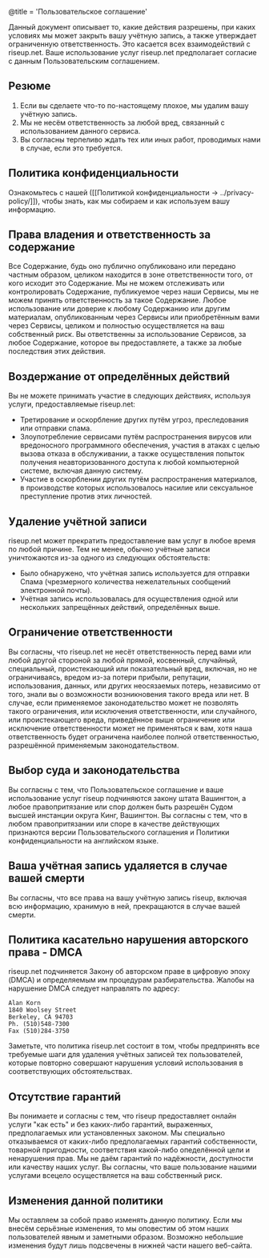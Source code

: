 @title = 'Пользовательское соглашение'

Данный документ описывает то, какие действия разрешены, при каких условиях мы может закрыть вашу учётную запись, а также утверждает ограниченную ответственность. Это касается всех взаимодействий с riseup.net. Ваше использование услуг riseup.net предполагает согласие с данным Пользовательским соглашением.

## Резюме

1. Если вы сделаете что-то по-настоящему плохое, мы удалим вашу учётную запись.
1. Мы не несём ответственность за любой вред, связанный с использованием данного сервиса.
1. Вы согласны терпеливо ждать тех или иных работ, проводимых нами в случае, если это требуется.

## Политика конфиденциальности

Ознакомьтесь с нашей ([[Политикой конфиденциальности -> ../privacy-policy/]]), чтобы знать, как мы собираем и как используем вашу информацию.

## Права владения и ответственность за содержание

Все Содержание, будь оно публично опубликовано или передано частным образом, целиком находится в зоне ответственности того, от кого исходит это Содержание. Мы не можем отслеживать или контролировать Содержание, публикуемое через наши Сервисы, мы не можем принять ответственность за такое Содержание. Любое использование или доверие к любому Содержанию или другим материалам, опубликованным через Сервисы или приобретённым вами через Сервисы, целиком и полностью осуществляется на ваш собственный риск. Вы ответственны за использование Сервисов, за любое Содержание, которое вы предоставляете, а также за любые последствия этих действия.

## Воздержание от определённых действий

Вы не можете принимать участие в следующих действиях, используя услуги, предоставляемые riseup.net:

* Третирование и оскорбление других путём угроз, преследования или отправки спама.
* Злоупотребление сервисами путём распространения вирусов или вредоносного программного обеспечения, участия в атаках с целью вызова отказа в обслуживании, а также осуществления попыток получения неавторизованного доступа к любой компьютерной системе, включая данную систему.
* Участие в оскорблении других путём распространения материалов, в производстве которых использовалось насилие или сексуальное преступление против этих личностей.

## Удаление учётной записи

riseup.net может прекратить предоставление вам услуг в любое время по любой причине. Тем не менее, обычно учётные записи уничтожаются из-за одного из следующих обстоятельств:

* Было обнаружено, что учётная запись используется для отправки Спама (чрезмерного количества нежелательных сообщений электронной почты).
* Учётная запись использовалась для осуществления одной или нескольких запрещённых действий, определённых выше.

## Ограничение ответственности

Вы согласны, что riseup.net не несёт ответственность перед вами или любой другой стороной за любой прямой, косвенный, случайный, специальный, проистекающий или показательный вред, включая, но не ограничиваясь, вредом из-за потери прибыли, репутации, использования, данных, или других неосязаемых потерь, независимо от того, знали вы о возможности возникновения такого вреда или нет. В случае, если применяемое законодательство может не позволять такого ограничения, или исключения ответственности, или случайного, или проистекающего вреда, приведённое выше ограничение или исключение ответственности может не применяться к вам, хотя наша ответственность будет ограничена наиболее полной ответственностью, разрешённой применяемым законодательством.

## Выбор суда и законодательства

Вы согласны с тем, что Пользовательское соглашение и ваше использование услуг riseup подчиняются закону штата Вашингтон, а любое правопритязание или спор должен быть разрешён Судом высшей инстанции округа Кинг, Вашингтон. Вы согласны с тем, что в любом правопритязании или споре в качестве действующих признаются версии Пользовательского соглашения и Политики конфиденциальности на английском языке.

## Ваша учётная запись удаляется в случае вашей смерти

Вы согласны, что все права на вашу учётную запись riseup, включая всю информацию, хранимую в ней, прекращаются в случае вашей смерти.

## Политика касательно нарушения авторского права - DMCA

riseup.net подчиняется Закону об авторском праве в цифровую эпоху (DMCA) и определяемым им процедурам разбирательства. Жалобы на нарушение DMCA следует направлять по адресу:

	Alan Korn
	1840 Woolsey Street
	Berkeley, CA 94703
	Ph. (510)548-7300
	Fax (510)284-3750

Заметьте, что политика riseup.net состоит в том, чтобы предпринять все требуемые шаги для удаления учётных записей тех пользователей, которые повторно совершают нарушения условий использования в соответствующих обстоятельствах.

## Отсутствие гарантий

Вы понимаете и согласны с тем, что riseup предоставляет онлайн услуги "как есть" и без каких-либо гарантий, выраженных, предполагаемых или установленных законом. Мы специально отказываемся от каких-либо предполагаемых гарантий собственности, товарной пригодности, соответствия какой-либо опеделённой цели и ненарушения прав. Мы не даём гарантий по надёжности, доступности или качеству наших услуг. Вы согласны, что ваше пользование нашими услугами всецело осуществляется на ваш собственный риск.

## Изменения данной политики

Мы оставляем за собой право изменять данную политику. Если мы внесём серьёзные изменения, то мы оповестим об этом наших пользователей явным и заметными образом. Возможно небольшие изменения будут лишь подсвечены в нижней части нашего веб-сайта.
